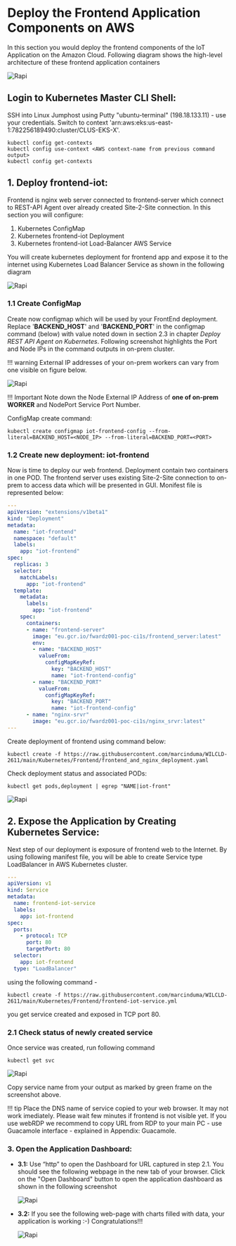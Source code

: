 # Deploy the Frontend Application Components on AWS

In this section you would deploy the frontend components of the IoT Application on the Amazon Cloud. Following diagram shows the high-level architecture of these frontend application containers

![Rapi](https://raw.githubusercontent.com/marcinduma/WILCLD-2611/master/images/frontend_app_architecture.png)


## Login to Kubernetes Master CLI Shell:

SSH into Linux Jumphost using Putty "ubuntu-terminal" (198.18.133.11) - use your credentials. Switch to context 'arn:aws:eks:us-east-1:782256189490:cluster/CLUS-EKS-X'.

	kubectl config get-contexts
	kubectl config use-context <AWS context-name from previous command output>
	kubectl config get-contexts

## 1. Deploy frontend-iot:

Frontend is nginx web server connected to frontend-server which connect to REST-API Agent over already created Site-2-Site connection. In this section you will configure:

1. Kubernetes ConfigMap
2. Kubernetes frontend-iot Deployment
3. Kubernetes frontend-iot Load-Balancer AWS Service

You will create kubernetes deployment for frontend app and expose it to the internet using Kubernetes Load Balancer Service as shown in the following diagram

![Rapi](https://raw.githubusercontent.com/marcinduma/WILCLD-2611/master/images/deploy_frontend_srvr.png)

### 1.1 Create ConfigMap

Create now configmap which will be used by your FrontEnd deployment. Replace '**BACKEND\_HOST**' and '**BACKEND\_PORT**' in the configmap command (below) with value noted down in section 2.3 in chapter *Deploy REST API Agent on Kubernetes*.
Following screenshot highlights the Port and Node IPs in the command outputs in on-prem cluster.

!!! warning
	External IP addresses of your on-prem workers can vary from one visible on figure below.
	

![Rapi](https://raw.githubusercontent.com/marcinduma/WILCLD-2611/master/images/restapi-service-ip.png)

!!! Important
	Note down the Node External IP Address of **one of on-prem WORKER** and NodePort Service Port Number.

ConfigMap create command:

	kubectl create configmap iot-frontend-config --from-literal=BACKEND_HOST=<NODE_IP> --from-literal=BACKEND_PORT=<PORT>

### 1.2 Create new deployment: iot-frontend

Now is time to deploy our web frontend. Deployment contain two containers in one POD. The frontend server uses existing Site-2-Site connection to on-prem to access data which will be presented in GUI.
Monifest file is represented below:

```yaml
---
apiVersion: "extensions/v1beta1"
kind: "Deployment"
metadata:
  name: "iot-frontend"
  namespace: "default"
  labels:
    app: "iot-frontend"
spec:
  replicas: 3
  selector:
    matchLabels:
      app: "iot-frontend"
  template:
    metadata:
      labels:
        app: "iot-frontend"
    spec:
      containers:
      - name: "frontend-server"
        image: "eu.gcr.io/fwardz001-poc-ci1s/frontend_server:latest"
        env:
        - name: "BACKEND_HOST"
          valueFrom:
            configMapKeyRef:
              key: "BACKEND_HOST"
              name: "iot-frontend-config"
        - name: "BACKEND_PORT"
          valueFrom:
            configMapKeyRef:
              key: "BACKEND_PORT"
              name: "iot-frontend-config"
      - name: "nginx-srvr"
        image: "eu.gcr.io/fwardz001-poc-ci1s/nginx_srvr:latest"
---
```

Create deployment of frontend using command below:

	kubectl create -f https://raw.githubusercontent.com/marcinduma/WILCLD-2611/main/Kubernetes/Frontend/frontend_and_nginx_deployment.yaml

Check deployment status and associated PODs:

	kubectl get pods,deployment | egrep "NAME|iot-front"

![Rapi](https://raw.githubusercontent.com/marcinduma/WILCLD-2611/master/images/deploy_aws_front-deployment.png)

## 2. Expose the Application by Creating Kubernetes Service:

Next step of our deployment is exposure of frontend web to the Internet. By using following manifest file, you will be able to create Service type LoadBalancer in AWS Kubernetes cluster.

```yaml
---
apiVersion: v1
kind: Service
metadata:
  name: frontend-iot-service
  labels:
    app: iot-frontend
spec:
  ports:
    - protocol: TCP
	  port: 80
      targetPort: 80
  selector:
    app: iot-frontend
  type: "LoadBalancer"
```

using the following command -

	kubectl create -f https://raw.githubusercontent.com/marcinduma/WILCLD-2611/main/Kubernetes/Frontend/frontend-iot-service.yml

you get service created and exposed in TCP port 80.

### 2.1 Check status of newly created service

Once service was created, run following command
	
	kubectl get svc

	
![Rapi](https://raw.githubusercontent.com/marcinduma/WILCLD-2611/master/images/deploy_aws_frontend.png)
	
Copy service name from your output as marked by green frame on the screenshot above.

!!! tip
	Place the DNS name of service copied to your web browser. It may not work imediately. Please wait few minutes if frontend is not visible yet.
	If you use webRDP we recommend to copy URL from RDP to your main PC - use Guacamole interface - explained in Appendix: Guacamole.

### 3. Open the Application Dashboard:


* **3.1:** Use “http” to open the Dashboard for URL captured in step 2.1. You should see the following webpage in the new tab of your browser. Click on the "Open Dashboard" button to open the application dashboard as shown in the following screenshot

	![Rapi](https://raw.githubusercontent.com/marcinduma/WILCLD-2611/master/images/deploy_aws_workload.png)
	
* **3.2:** If you see the following web-page with charts filled with data, your application is working :-) Congratulations!!!

	![Rapi](https://raw.githubusercontent.com/marcinduma/WILCLD-2611/master/images/deploy_aws_workload_2.png)


